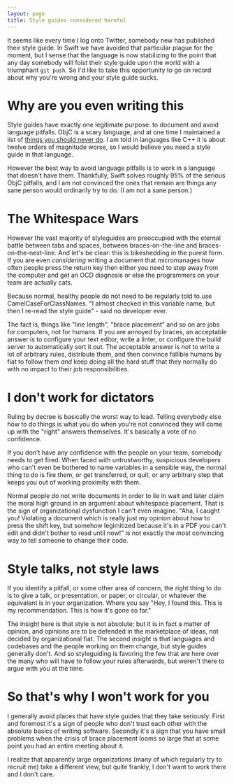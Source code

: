 ```yaml
---
layout: page
title: Style guides considered harmful
---
```


It seems like every time I log onto Twitter, somebody new has published their style guide.  In Swift we have avoided that particular plague for the moment, but I sense that the language is now stabilizing to the point that any day somebody will foist their style guide upon the world with a triumphant `git push`.  So I'd like to take this opportunity to go on record about why you're wrong and your style guide sucks.

# Why are you even writing this

Style guides have exactly one legitimate purpose: to document and avoid language pitfalls.  ObjC is a scary language, and at one time I maintained a list of [things you should never do](http://sealedabstract.com/code/nsnotificationcenter-with-blocks-considered-harmful/).  I am told in languages like C++ it is about twelve orders of magnitude worse, so I would believe you need a style guide in that language.

However the best way to avoid language pitfalls is to work in a language that doesn't have them.  Thankfully, Swift solves roughly 95% of the serious ObjC pitfalls, and I am not convinced the ones that remain are things any sane person would ordinarily try to do.  (I am not a sane person.)

# The Whitespace Wars

However the vast majority of styleguides are preoccupied with the eternal battle between tabs and spaces, between braces-on-the-line and braces-on-the-next-line.  And let's be clear: this is bikeshedding in the purest form.  If you are even *considering* writing a document that micromanages how often people press the return key then either you need to step away from the computer and get an OCD diagnosis or else the programmers on your team are actually cats.

Because normal, healthy people do not need to be regularly told to use CamelCaseForClassNames.  "I almost checked in this variable name, but then I re-read the style guide" - said no developer ever.  

The fact is, things like "line length", "brace placement" and so on are jobs for computers, not for humans.  If you are annoyed by braces, an acceptable answer is to configure your text editor, write a linter, or configure the build server to automatically sort it out.  The acceptable answer is *not* to write a lot of arbitrary rules, distribute them, and then convince fallible humans by fiat to follow them *and* keep doing all the hard stuff that they normally do with no impact to their job responsibilities.

# I don't work for dictators

Ruling by decree is basically the worst way to lead.  Telling everybody else how to do things is what you do when you're not convinced they will come up with the "right" answers themselves.  It's basically a vote of no confidence.

If you don't have any confidence with the people on your team, somebody needs to get fired.  When faced with untrustworthy, suspicious developers who can't even be bothered to name variables in a sensible way, the normal thing to do is fire them, or get transferred, or quit, or any arbitrary step that keeps you out of working proximity with them.

Normal people do not write documents in order to lie in wait and later claim the moral high ground in an argument about whitespace placement.  That is the sign of organizational dysfunction I can't even imagine. "Aha, I caught you!  Violating a document which is really just my opinion about how to press the shift key, but somehow legimitized because it's in a PDF you can't edit and didn't bother to read until now!" is not exactly the *most* convincing way to tell someone to change their code.

# Style talks, not style laws

If you identify a pitfall, or some other area of concern, the right thing to do is to give a talk, or presentation, or paper, or circular, or whatever the equivalent is in your organization.  Where you say "Hey, I found this.  This is my recommendation.  This is how it's gone so far."

The insight here is that style is not absolute; but it is in fact a matter of opinion, and opinions are to be defended in the marketplace of ideas, not decided by organizational fiat.  The second insight is that languages and codebases and the people working on them change, but style guides generally don't.  And so styleguiding is favoring the few that are here over the many who will have to follow your rules afterwards, but weren't there to argue with you at the time.

# So that's why I won't work for you

I generally avoid places that have style guides that they take seriously.  First and foremost it's a sign of people who don't trust each other with the absolute basics of writing software.  Secondly it's a sign that you have small problems when the crisis of brace placement looms so large that at some point you had an entire meeting about it.

I realize that apparently large organizations (many of which regularly try to recruit me) take a different view, but quite frankly, I don't want to work there and I don't care.